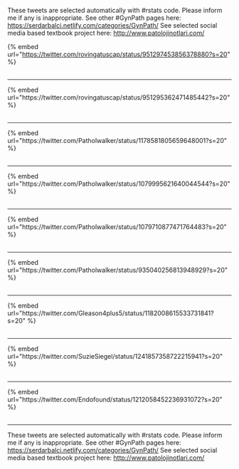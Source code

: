 

These tweets are selected automatically with #rstats code. Please inform me if any is inappropriate.
See other #GynPath pages here: https://serdarbalci.netlify.com/categories/GynPath/ 
See selected social media based textbook project here: http://www.patolojinotlari.com/

{% embed url="https://twitter.com/rovingatuscap/status/951297453856378880?s=20" %}<br>
<br>
<hr>
{% embed url="https://twitter.com/rovingatuscap/status/951295362471485442?s=20" %}<br>
<br>
<hr>
{% embed url="https://twitter.com/Patholwalker/status/1178581805659648001?s=20" %}<br>
<br>
<hr>
{% embed url="https://twitter.com/Patholwalker/status/1079995621640044544?s=20" %}<br>
<br>
<hr>
{% embed url="https://twitter.com/Patholwalker/status/1079710877471764483?s=20" %}<br>
<br>
<hr>
{% embed url="https://twitter.com/Patholwalker/status/935040256813948929?s=20" %}<br>
<br>
<hr>
{% embed url="https://twitter.com/Gleason4plus5/status/1182008615533731841?s=20" %}<br>
<br>
<hr>
{% embed url="https://twitter.com/SuzieSiegel/status/1241857358722215941?s=20" %}<br>
<br>
<hr>
{% embed url="https://twitter.com/Endofound/status/1212058452236931072?s=20" %}<br>
<br>
<hr>


These tweets are selected automatically with #rstats code. Please inform me if any is inappropriate.
See other #GynPath pages here: https://serdarbalci.netlify.com/categories/GynPath/ 
See selected social media based textbook project here: http://www.patolojinotlari.com/
